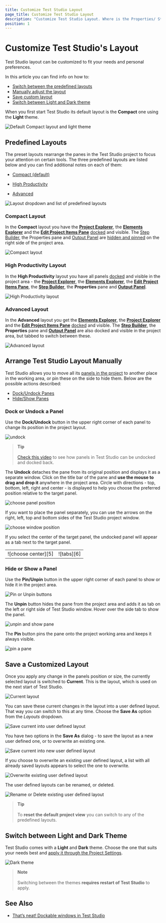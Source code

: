 ```yaml
---
title: Customize Test Studio Layout
page_title: Customize Test Studio Layout
description: "Customize Test Studio Layout. Where is the Properties/ Step Builder/ Elements explorer/ Project Explorer panel in Test Studio. Switch to Dark theme in Test Studio. Switch to light theme in Test Studio"
position: 1
---
```

# Customize Test Studio's Layout

Test Studio layout can be customized to fit your needs and personal preferences. 

In this article you can find info on how to: 

- [Switch between the predefined layouts](#predefined-layouts)
- [Manually adjust the layout](#arrange-test-studio-layout-manually)
- [Save custom layout](#save-a-customized-layout)
- [Switch between Light and Dark theme](#switch-between-light-and-dark-theme)

When you first start Test Studio its default layout is the __Compact__ one using the __Light__ theme.

![Default Compact layout and light theme][1]

## Predefined Layouts

The preset layouts rearrange the panes in the Test Studio project to focus your attention on certain tools. The three predefined layouts are listed below and you can find additional notes on each of them:

* [Compact (default)](#compact-layout)

* [High Productivity](#high-productivity-layout)

* [Advanced](#advanced-layout)

![Layout dropdown and list of predefined layouts][2]

### Compact Layout

In the __Compact__ layout you have the <a href="/features/project-explorer/overview" target="_blank">__Project Explorer__</a>, the <a href="/features/elements-explorer/overview" target="_blank">__Elements Explorer__</a> and the <a href="/features/test-maintenance/steps-pane" target="_blank">__Edit Project Items Pane__</a>  <a href="#dock-or-undock-a-panel">docked</a> and visible. The <a href="/features/custom-steps/overview" target="_blank">Step Builder</a>, the Properties pane and <a href="/features/coded-steps/output-panel" target="_blank">Output Panel</a> are <a href="#hide-or-show-a-panel">hidden and pinned</a> on the right side of the project area.

![Compact layout][2a]

### High Productivity Layout

In the __High Productivity__ layout you have all panels <a href="#dock-or-undock-a-panel">docked</a> and visible in the project area - the <a href="/features/project-explorer/overview" target="_blank">__Project Explorer__</a>, the <a href="/features/elements-explorer/overview" target="_blank">__Elements Explorer__</a>, the <a href="/features/test-maintenance/steps-pane" target="_blank">__Edit Project Items Pane__</a>, the <a href="/features/custom-steps/overview" target="_blank">__Step Builder__</a>, the __Properties__ pane and <a href="/features/coded-steps/output-panel" target="_blank">__Output Panel__</a>.

![High Productivity layout][2b]

### Advanced Layout

In the __Advanced__ layout you get the <a href="/features/elements-explorer/overview" target="_blank">__Elements Explorer__</a>, the <a href="/features/project-explorer/overview" target="_blank">__Project Explorer__</a> and the <a href="/features/test-maintenance/steps-pane" target="_blank">__Edit Project Items Pane__</a>  <a href="#dock-or-undock-a-panel">docked</a> and visible. The <a href="/features/custom-steps/overview" target="_blank">__Step Builder__</a>, the __Properties__ pane and <a href="/features/coded-steps/output-panel" target="_blank">__Output Panel__</a> are also docked and visible in the project area, but tabbed to switch between these.

![Advanced layout][2c]

## Arrange Test Studio Layout Manually

Test Studio allows you to move all its <a href="/getting-started/first-project#test-studio-project-layout" target="_blank">panels in the project</a> to another place in the working area, or pin these on the side to hide them. Below are the possible actions described: 

- [Dock/Undock Panes](#dock-or-undock-a-panel)
- [Hide/Show Panes](#hide-or-show-a-panel)

### Dock or Undock a Panel

Use the __Dock/Undock__ button in the upper right corner of each panel to change its position in the project layout.

![undock][3]

> __Tip__
><br>
><br>
> <a href="https://www.telerik.com/videos/teststudio/that-s-neat!-dockable-windows-in-test-studio">Check this video</a> to see how panels in Test Studio can be undocked and docked back.

The __Undock__ detaches the pane from its original position and displays it as a separate window. Click on the title bar of the pane and __use the mouse to drag and drop it__ anywhere in the project area. Circle with directions - top, bottom, left, right and center - is displayed to help you choose the preferred position relative to the target panel.

![choose panel position][4]

If you want to place the panel separately, you can use the arrows on the right, left, top and bottom sides of the Test Studio project window.

![choose window position][4a]

If you select the center of the target panel, the undocked panel will appear as a tab next to the target panel.

<table id=no-table>
	<tr>
		<td>![choose center][5]</td>
		<td>![tabs][6]</td>
	</tr>
<table>

### Hide or Show a Panel

Use the __Pin/Unpin__ button in the upper right corner of each panel to show or hide it in the project area.

![Pin or Unpin buttons][8a]

The __Unpin__ button hides the pane from the project area and adds it as tab on the left or right side of Test Studio window. Hover over the side tab to show the panel.

![unpin and show pane][8]

The __Pin__ button pins the pane onto the project working area and keeps it always visible.

![pin a pane][8b]

## Save a Customized Layout

Once you apply any change in the panels position or size, the currently selected layout is switched to __Current__. This is the layout, which is used on the next start of Test Studio.

![Current layout][9]

You can save these current changes in the layout into a user defined layout. That way you can switch to this at any time. Choose the __Save As__ option from the _Layouts_ dropdown.

![Save current into user defined layout][10]

You have two options in the __Save As__ dialog - to save the layout as a new user defined one, or to overwrite an existing one.

![Save current into new user defined layout][11]

If you choose to overwrite an existing user defined layout, a list with all already saved layouts appears to select the one to overwrite.

![Overwrite existing user defined layout][12]

The user defined layouts can be renamed, or deleted.

![Rename or Delete existing user defined layout][13]

> __Tip__
><br>
><br>
> To __reset the default project view__ you can switch to any of the predefined layouts. 

## Switch between Light and Dark Theme

Test Studio comes with a __Light__ and __Dark__ theme. Choose the one that suits your needs best and <a href="/features/project-settings/theme" target="_blank">apply it through the Project Settings</a>.

![Dark theme](/img/features/project-settings/theme/fig6.png)

> __Note__
><br>
><br>
> Switching between the themes __requires restart of Test Studio__ to apply.

## See Also

- <a href="https://www.telerik.com/videos/teststudio/that-s-neat!-dockable-windows-in-test-studio">That’s neat! Dockable windows in Test Studio</q>

[1]: /img/automated-tests/customize-project/custom-layout/fig1.png
[2]: /img/automated-tests/customize-project/custom-layout/fig2.png
[2a]: /img/automated-tests/customize-project/custom-layout/fig2a.png
[2b]: /img/automated-tests/customize-project/custom-layout/fig2b.png
[2c]: /img/automated-tests/customize-project/custom-layout/fig2c.png
[3]: /img/automated-tests/customize-project/custom-layout/fig3.png
[4]: /img/automated-tests/customize-project/custom-layout/fig4.png
[4a]: /img/automated-tests/customize-project/custom-layout/fig4a.png
[5]: /img/automated-tests/customize-project/custom-layout/fig5.png
[6]: /img/automated-tests/customize-project/custom-layout/fig6.png
[7]: /img/automated-tests/customize-project/custom-layout/fig7.png
[8a]: /img/automated-tests/customize-project/custom-layout/fig8a.png
[8]: /img/automated-tests/customize-project/custom-layout/unpin-pane.gif
[8b]: /img/automated-tests/customize-project/custom-layout/show-and-pin-pane.gif
[9]: /img/automated-tests/customize-project/custom-layout/fig9.png
[10]: /img/automated-tests/customize-project/custom-layout/fig10.png
[11]: /img/automated-tests/customize-project/custom-layout/fig11.png
[12]: /img/automated-tests/customize-project/custom-layout/fig12.png
[13]: /img/automated-tests/customize-project/custom-layout/fig13.png
